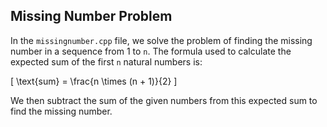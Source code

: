 ## Missing Number Problem

In the `missingnumber.cpp` file, we solve the problem of finding the missing number in a sequence from 1 to `n`. The formula used to calculate the expected sum of the first `n` natural numbers is:

\[ \text{sum} = \frac{n \times (n + 1)}{2} \]

We then subtract the sum of the given numbers from this expected sum to find the missing number.